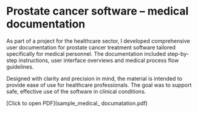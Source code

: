 # Prostate cancer software – medical documentation

As part of a project for the healthcare sector, I developed comprehensive user documentation for prostate cancer treatment software tailored specifically for medical personnel. The documentation included step-by-step instructions, user interface overviews and medical process flow guidelines.

Designed with clarity and precision in mind, the material is intended to provide ease of use for healthcare professionals. The goal was to support safe, effective use of the software in clinical conditions.

[Click to open PDF](sample_medical_ documatation.pdf)
